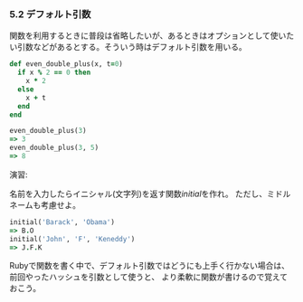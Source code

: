 ### 5.2 デフォルト引数

関数を利用するときに普段は省略したいが、あるときはオプションとして使いたい引数などがあるとする。そういう時はデフォルト引数を用いる。

```ruby
def even_double_plus(x, t=0)
  if x % 2 == 0 then
    x * 2
  else
    x + t
  end
end

even_double_plus(3)
=> 3
even_double_plus(3, 5)
=> 8
```

演習:

名前を入力したらイニシャル(文字列)を返す関数*initial*を作れ。
ただし、ミドルネームも考慮せよ。

```ruby
initial('Barack', 'Obama')
=> B.O
initial('John', 'F', 'Keneddy')
=> J.F.K
```

Rubyで関数を書く中で、デフォルト引数ではどうにも上手く行かない場合は、前回やったハッシュを引数として使うと、
より柔軟に関数が書けるので覚えておこう。
